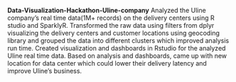 **Data-Visualization-Hackathon-Uline-company**
Analyzed the Uline company’s real time data(1M+ records) on the delivery centers using R studio and SparklyR. Transformed the raw data using filters from dplyr visualizing the delivery centers and customer locations using geocoding library and grouped the data into different clusters which improved analysis run time.
Created visualization and dashboards in Rstudio for the analyzed Uline real time data.
Based on analysis and dashboards, came up with new location for data center which could lower their delivery latency and improve Uline’s business.

